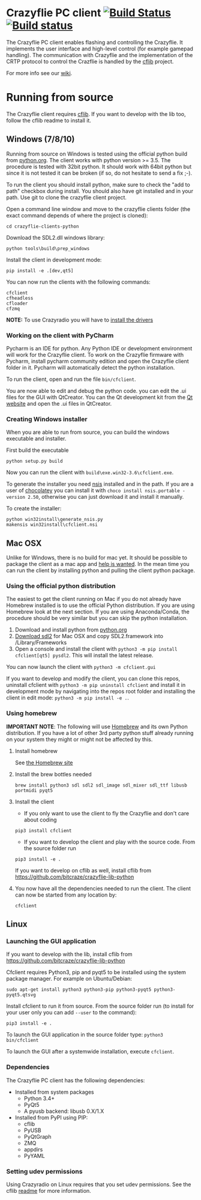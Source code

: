 # Crazyflie PC client [![Build Status](https://api.travis-ci.org/bitcraze/crazyflie-clients-python.svg)](https://travis-ci.org/bitcraze/crazyflie-clients-python) [![Build status](https://ci.appveyor.com/api/projects/status/u2kejdbc9wrexo31?svg=true)](https://ci.appveyor.com/project/bitcraze/crazyflie-clients-python)


The Crazyflie PC client enables flashing and controlling the Crazyflie.
It implements the user interface and high-level control (for example gamepad handling).
The communication with Crazyflie and the implementation of the CRTP protocol to control the Crazflie is handled by the [cflib](https://github.com/bitcraze/crazyflie-lib-python) project.

For more info see our [wiki](http://wiki.bitcraze.se/ "Bitcraze Wiki").

# Running from source

The Crazyflie client requires [cflib](https://github.com/bitcraze/crazyflie-lib-python).
If you want to develop with the lib too, follow the cflib readme to install it.

## Windows (7/8/10)

Running from source on Windows is tested using the official python build from [python.org](https://python.org). The client works with python version >= 3.5. The procedure is tested with 32bit python. It should work with 64bit python but since it is not tested it can be broken (if so, do not hesitate to send a fix ;-).

To run the client you should install python, make sure to check the "add to path" checkbox during install. You should also have git installed and in your path. Use git to clone the crazyflie client project.

Open a command line window and move to the crazyflie clients folder (the exact command depends of where the project is cloned):
```
cd crazyflie-clients-python
```

Download the SDL2.dll windows library:
```
python tools\build\prep_windows
```

Install the client in development mode:
```
pip install -e .[dev,qt5]
```

You can now run the clients with the following commands:
```
cfclient
cfheadless
cfloader
cfzmq
```

**NOTE:** To use Crazyradio you will have to [install the drivers](https://wiki.bitcraze.io/misc:usbwindows)

### Working on the client with PyCharm

Pycharm is an IDE for python. Any Python IDE or development environment will work for the Crazyflie client. To work on the Crazyflie firmware with Pycharm, install pycharm community edition and open the Crazyflie client folder in it. Pycharm will automatically detect the python installation.

To run the client, open and run the file ```bin/cfclient```.

You are now able to edit and debug the python code. you can edit the .ui files for the GUI with QtCreator. You can the Qt development kit from the [Qt website](https://www.qt.io/download-open-source/) and open the .ui files in QtCreator.

### Creating Windows installer

When you are able to run from source, you can build the windows executable and installer.

First build the executable
```
python setup.py build
```

Now you can run the client with ```build\exe.win32-3.6\cfclient.exe```.

To generate the installer you need [nsis](http://nsis.sourceforge.net/) installed and in the path. If you
are a user of [chocolatey](https://chocolatey.org/) you can install it with ```choco install nsis.portable -version 2.50```,
otherwise you can just download it and install it manually.

To create the installer:
```
python win32install\generate_nsis.py
makensis win32install\cfclient.nsi
```

## Mac OSX

Unlike for Windows, there is no build for mac yet.
It should be possible to package the client as a mac app and [help is wanted](https://github.com/bitcraze/crazyflie-clients-python/issues/231).
In the mean time you can run the client by installing python and pulling the client python package.

### Using the official python distribution

The easiest to get the client running on Mac if you do not already have Homebrew installed is to use the official Python distribution.
If you are using Homebrew look at the next section.
If you are using Anaconda/Conda, the procedure should be very similar but you can skip the python installation.

 1) Download and install python from [python.org](https://python.org)
 2) [Download sdl2](https://www.libsdl.org/download-2.0.php) for Mac OSX and copy SDL2.framework into /Library/Frameworks
 3) Open a console and install the client with ```python3 -m pip install cfclient[qt5] pysdl2```. This will install the latest release.

You can now launch the client with ```python3 -m cfclient.gui```

If you want to develop and modify the client, you can clone this repos, uninstall cfclient with ```python3 -m pip uninstall cfclient``` and install it in development mode by navigating into the repos root folder and installing the client in edit mode: ```python3 -m pip install -e .```.

### Using homebrew
**IMPORTANT NOTE**: The following will use
[Homebrew](http://brew.sh/) and its own Python distribution. If
you have a lot of other 3rd party python stuff already running on your system
they might or might not be affected by this.

1. Install homebrew

    See [the Homebrew site](https://brew.sh/)

1. Install the brew bottles needed
    ```
    brew install python3 sdl sdl2 sdl_image sdl_mixer sdl_ttf libusb portmidi pyqt5
    ```

1. Install the client

    * If you only want to use the client to fly the Crazyflie and don't care about coding
    ```
    pip3 install cfclient
    ```

    * If you want to develop the client and play with the source code. From the source folder run
    ```
    pip3 install -e .
    ```
    If you want to develop on cflib as well, install cflib from <https://github.com/bitcraze/crazyflie-lib-python>

1. You now have all the dependencies needed to run the client. The client can now be started from any location by:
    ```
    cfclient
    ```

## Linux

### Launching the GUI application

If you want to develop with the lib, install cflib from https://github.com/bitcraze/crazyflie-lib-python

Cfclient requires Python3, pip and pyqt5 to be installed using the system package manager. For example on Ubuntu/Debian:
```
sudo apt-get install python3 python3-pip python3-pyqt5 python3-pyqt5.qtsvg
```

Install cfclient to run it from source. From the source folder run (to install
for your user only you can add ```--user``` to the command):
```
pip3 install -e .
```
To launch the GUI application in the source folder type:
```python3 bin/cfclient```

To launch the GUI after a systemwide installation, execute ```cfclient```.

### Dependencies

The Crazyflie PC client has the following dependencies:

* Installed from system packages
  * Python 3.4+
  * PyQt5
  * A pyusb backend: libusb 0.X/1.X
* Installed from PyPI using PIP:
  * cflib
  * PyUSB
  * PyQtGraph
  * ZMQ
  * appdirs
  * PyYAML

### Setting udev permissions

Using Crazyradio on Linux requires that you set udev permissions. See the cflib
[readme](https://github.com/bitcraze/crazyflie-lib-python#setting-udev-permissions)
for more information.
